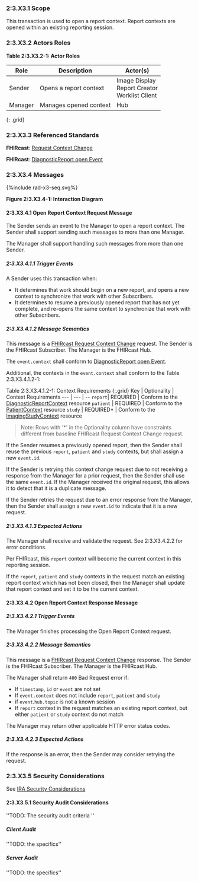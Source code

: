 ### 2:3.X3.1 Scope

This transaction is used to open a report context. Report contexts are opened within an existing reporting session.

### 2:3.X3.2 Actors Roles

**Table 2:3.X3.2-1: Actor Roles**

| Role | Description | Actor(s) |
|------|-------------|----------|
| Sender | Opens a report context | Image Display<br>Report Creator<br>Worklist Client |
| Manager | Manages opened context | Hub |
{: .grid}

### 2:3.X3.3 Referenced Standards

**FHIRcast**: [Request Context Change](https://build.fhir.org/ig/HL7/fhircast-docs/2-6-RequestContextChange.html#request-context-change)

**FHIRcast**: [DiagnosticReport open Event](https://build.fhir.org/ig/HL7/fhircast-docs/3-6-1-diagnosticreport-open.html)

### 2:3.X3.4 Messages

<div>
{%include rad-x3-seq.svg%}
</div>

<div style="clear: left"/>

**Figure 2:3.X3.4-1: Interaction Diagram**

#### 2:3.X3.4.1 Open Report Context Request Message
The Sender sends an event to the Manager to open a report context. The Sender shall support sending such messages to more than one Manager.

The Manager shall support handling such messages from more than one Sender. 

##### 2:3.X3.4.1.1 Trigger Events

A Sender uses this transaction when:
- It determines that work should begin on a new report, and opens a new context to synchronize that work with other Subscribers.
- It determines to resume a previously opened report that has not yet complete, and re-opens the same context to synchronize that work with other Subscribers.

##### 2:3.X3.4.1.2 Message Semantics

This message is a [FHIRcast Request Context Change](https://build.fhir.org/ig/HL7/fhircast-docs/2-6-RequestContextChange.html#request-context-change-body) request. The Sender is the FHIRcast Subscriber. The Manager is the FHIRcast Hub.

The `event.context` shall conform to [DiagnosticReport open Event](https://build.fhir.org/ig/HL7/fhircast-docs/3-6-1-diagnosticreport-open.html).

Additional, the contexts in the `event.context` shall conform to the Table 2:3.X3.4.1.2-1:

Table 2:3.X3.4.1.2-1: Context Requirements
{:.grid}
Key | Optionality | Context Requirements
--- | --- | --
`report`| REQUIRED | Conform to the [DiagnosticReportContext](StructureDefinition-diagnosticreportcontext.html) resource
`patient` | REQUIRED | Conform to the [PatientContext](StructureDefinition-patientcontext.html) resource
`study` | REQUIRED* | Conform to the [ImagingStudyContext](StructureDefinition-imagingstudycontext.html) resource

> Note: Rows with '*' in the Optionality column have constraints different from baseline FHIRcast Request Context Change request.

If the Sender resumes a previously opened report, then the Sender shall reuse the previous `report`, `patient` and `study` contexts, but shall assign a new `event.id`.

If the Sender is retrying this context change request due to not receiving a response from the Manager for a prior request, then the Sender shall use the same `event.id`. If the Manager received the original request, this allows it to detect that it is a duplicate message.

If the Sender retries the request due to an error response from the Manager, then the Sender shall assign a new `event.id` to indicate that it is a new request.

##### 2:3.X3.4.1.3 Expected Actions

The Manager shall receive and validate the request. See 2:3.X3.4.2.2 for error conditions.

Per FHIRcast, this `report` context will become the current context in this reporting session.

If the `report`, `patient` and `study` contexts in the request match an existing report context which has not been closed, then the Manager shall update that report context and set it to be the current context.

#### 2:3.X3.4.2 Open Report Context Response Message

##### 2:3.X3.4.2.1 Trigger Events

The Manager finishes processing the Open Report Context request.

##### 2:3.X3.4.2.2 Message Semantics

This message is a [FHIRcast Request Context Change](https://build.fhir.org/ig/HL7/fhircast-docs/2-6-RequestContextChange.html#request-context-change-body) response. The Sender is the FHIRcast Subscriber. The Manager is the FHIRcast Hub.

The Manager shall return `400` Bad Request error if:
* If `timestamp`, `id` or `event` are not set
* If `event.context` does not include `report`, `patient` and `study`
* if `event`.`hub.topic` is not a known session
* If `report` context in the request matches an existing report context, but either `patient` or `study` context do not match

The Manager may return other applicable HTTP error status codes.

##### 2:3.X3.4.2.3 Expected Actions

If the response is an error, then the Sender may consider retrying the request.

### 2:3.X3.5 Security Considerations

See [IRA Security Considerations](volume-1.html#1xx5-ira-security-considerations)

#### 2:3.X3.5.1 Security Audit Considerations

''TODO: The security audit criteria ''

##### Client Audit 

''TODO: the specifics''

##### Server Audit 

''TODO: the specifics''
